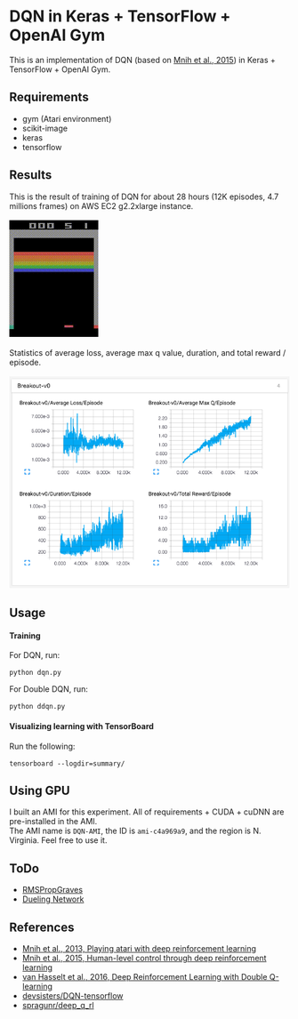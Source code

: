# DQN in Keras + TensorFlow + OpenAI Gym
This is an implementation of DQN (based on [Mnih et al., 2015](http://www.nature.com/nature/journal/v518/n7540/full/nature14236.html)) in Keras + TensorFlow + OpenAI Gym.  

## Requirements
- gym (Atari environment)
- scikit-image
- keras
- tensorflow

## Results
This is the result of training of DQN for about 28 hours (12K episodes, 4.7 millions frames) on AWS EC2 g2.2xlarge instance.  
<br>
![result](assets/result.gif)
<br>
<br>
Statistics of average loss, average max q value, duration, and total reward / episode.  
<br>
![result](assets/result.png)

## Usage
#### Training
For DQN, run:

```
python dqn.py
```

For Double DQN, run:

```
python ddqn.py
```

#### Visualizing learning with TensorBoard
Run the following:

```
tensorboard --logdir=summary/
```

## Using GPU
I built an AMI for this experiment. All of requirements + CUDA + cuDNN are pre-installed in the AMI.  
The AMI name is `DQN-AMI`, the ID is `ami-c4a969a9`, and the region is N. Virginia. Feel free to use it.  

## ToDo
- [RMSPropGraves](http://arxiv.org/abs/1308.0850)
- [Dueling Network](https://arxiv.org/abs/1511.06581)

## References
- [Mnih et al., 2013, Playing atari with deep reinforcement learning](https://arxiv.org/abs/1312.5602)
- [Mnih et al., 2015, Human-level control through deep reinforcement learning](http://www.nature.com/nature/journal/v518/n7540/full/nature14236.html)
- [van Hasselt et al., 2016, Deep Reinforcement Learning with Double Q-learning](http://arxiv.org/abs/1509.06461)
- [devsisters/DQN-tensorflow](https://github.com/devsisters/DQN-tensorflow)
- [spragunr/deep_q_rl](https://github.com/spragunr/deep_q_rl)
